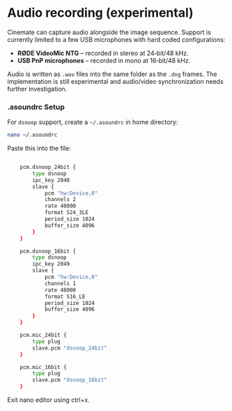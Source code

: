 # Audio recording (experimental)

Cinemate can capture audio alongside the image sequence. Support is currently limited to a few USB microphones with hard coded configurations:
 - **RØDE VideoMic NTG** – recorded in stereo at 24‑bit/48 kHz.
 - **USB PnP microphones** – recorded in mono at 16‑bit/48 kHz.

Audio is written as `.wav` files into the same folder as the `.dng` frames. The implementation is still experimental and audio/video synchronization needs further investigation.

### .asoundrc Setup

For `dsnoop` support, create a `~/.asoundrc` in home directory:

```bash
nano ~/.asoundrc
```

Paste this into the file:

```bash

    pcm.dsnoop_24bit {
        type dsnoop
        ipc_key 2048
        slave {
            pcm "hw:Device,0"
            channels 2
            rate 48000
            format S24_3LE
            period_size 1024
            buffer_size 4096
        }
    }

    pcm.dsnoop_16bit {
        type dsnoop
        ipc_key 2049
        slave {
            pcm "hw:Device,0"
            channels 1
            rate 48000
            format S16_LE
            period_size 1024
            buffer_size 4096
        }
    }

    pcm.mic_24bit {
        type plug
        slave.pcm "dsnoop_24bit"
    }

    pcm.mic_16bit {
        type plug
        slave.pcm "dsnoop_16bit"
    }

```

Exit nano editor using ctrl+x.

